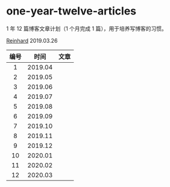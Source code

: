 # one-year-twelve-articles
1 年 12 篇博客文章计划（1 个月完成 1 篇），用于培养写博客的习惯。



[Reinhard](https://wufengxue.github.io/)	2019.03.26

| 编号 |  时间   | 文章 |
| :--: | :-----: | :--: |
|  1   | 2019.04 |      |
|  2   | 2019.05 |      |
|  3   | 2019.06 |      |
|  4   | 2019.07 |      |
|  5   | 2019.08 |      |
|  6   | 2019.09 |      |
|  7   | 2019.10 |      |
|  8   | 2019.11 |      |
|  9   | 2019.12 |      |
|  10  | 2020.01 |      |
|  11  | 2020.02 |      |
|  12  | 2020.03 |      |

